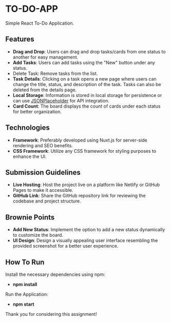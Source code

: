 # TO-DO-APP
Simple React To-Do Application.



## Features

- **Drag and Drop**: Users can drag and drop tasks/cards from one status to another for easy management.
- **Add Tasks**: Users can add tasks using the "New" button under any status.
- Delete Task: Remove tasks from the list.
- **Task Details**: Clicking on a task opens a new page where users can change the title, status, and description of the task. Tasks can also be deleted from the details page.
- **Local Storage**: Information is stored in local storage for persistence or can use [JSONPlaceholder](https://jsonplaceholder.typicode.com/) for API integration.
- **Card Count**: The board displays the count of cards under each status for better organization.

## Technologies

- **Framework**: Preferably developed using Nuxt.js for server-side rendering and SEO benefits.
- **CSS Framework**: Utilize any CSS framework for styling purposes to enhance the UI.
  
## Submission Guidelines

- **Live Hosting**: Host the project live on a platform like Netlify or GitHub Pages to make it accessible.
- **GitHub Link**: Share the GitHub repository link for reviewing the codebase and project structure.

## Brownie Points

- **Add New Status**: Implement the option to add a new status dynamically to customize the board.
- **UI Design**: Design a visually appealing user interface resembling the provided screenshot for a better user experience.

## How To Run

Install the necessary dependencies using npm:
- **npm install**
  
Run the Application:
- **npm start**


Thank you for considering this assignment! 
